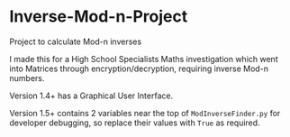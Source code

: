# Inverse-Mod-n-Project
Project to calculate Mod-n inverses

I made this for a High School Specialists Maths investigation which went into Matrices through encryption/decryption, requiring inverse Mod-n numbers.

Version 1.4+ has a Graphical User Interface.

Version 1.5+ contains 2 variables near the top of `ModInverseFinder.py` for developer debugging, so replace their values with `True` as required. 

